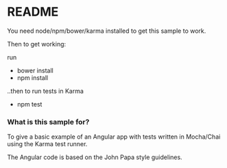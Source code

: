 # README #

You need node/npm/bower/karma installed to get this sample to work.

Then to get working:

run

* bower install
* npm install

..then to run tests in Karma

* npm test

### What is this sample for? ###

To give a basic example of an Angular app with tests written in Mocha/Chai using the Karma test runner.

The Angular code is based on the John Papa style guidelines.